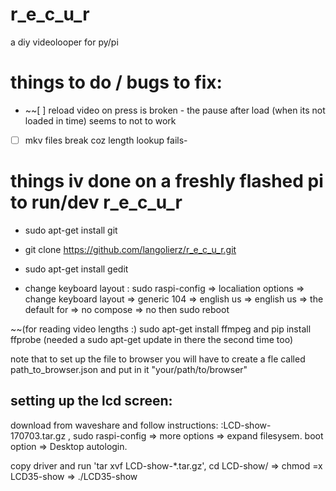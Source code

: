 # r_e_c_u_r
a diy videolooper for py/pi

# things to do / bugs to fix:

- ~~[ ] reload video on press is broken - the pause after load (when its not loaded in time) seems to not to work
- [ ] mkv files break coz length lookup fails-

# things iv done on a freshly flashed pi to run/dev r_e_c_u_r

- sudo apt-get install git

- git clone https://github.com/langolierz/r_e_c_u_r.git

- sudo apt-get install gedit

- change keyboard layout :  sudo raspi-config => localiation options => change keyboard layout => generic 104 => english us => english us => the default for => no compose => no then sudo reboot

~~(for reading video lengths :) sudo apt-get install ffmpeg and pip install ffprobe (needed a sudo apt-get update in there the second time too)

note that to set up the file to browser you will have to create a fle called path_to_browser.json and put in it "your/path/to/browser"

## setting up the lcd screen:

download from waveshare and follow instructions: :LCD-show-170703.tar.gz , sudo raspi-config => more options => expand filesysem. boot option => Desktop autologin.

copy driver and run 'tar xvf LCD-show-*.tar.gz', cd LCD-show/ => chmod =x LCD35-show => ./LCD35-show
